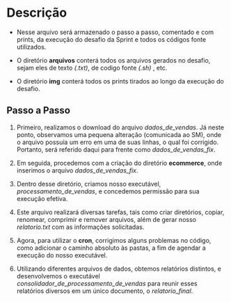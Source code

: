 # Descrição

- Nesse arquivo será armazenado o passo a passo, comentado e com prints, da execução do desafio da Sprint e todos os códigos fonte utilizados.

- O diretório **arquivos** conterá todos os arquivos gerados no desafio, sejam eles de texto *(.txt)*, de codigo fonte *(.sh)* , etc.
- O diretório **img** conterá todos os prints tirados ao longo da execução do desafio.



## Passo a Passo

1. Primeiro, realizamos o download do arquivo *dados_de_vendas*. Já neste ponto, observamos uma pequena alteração (comunicada ao SM), onde o arquivo possuía um erro em uma de suas linhas, o qual foi corrigido. Portanto, será referido daqui para frente como *dados_de_vendas_fix*.

2. Em seguida, procedemos com a criação do diretório **ecommerce**, onde inserimos o arquivo *dados_de_vendas_fix*.

3. Dentro desse diretório, criamos nosso executável, *processamento_de_vendas*, e concedemos permissão para sua execução efetiva.

4. Este arquivo realizará diversas tarefas, tais como criar diretórios, copiar, renomear, comprimir e remover arquivos, além de gerar nosso *relatorio.txt* com as informações solicitadas.

5. Agora, para utilizar o **cron**, corrigimos alguns problemas no código, como adicionar o caminho absoluto às pastas, a fim de agendar a execução do nosso executável.

6. Utilizando diferentes arquivos de dados, obtemos relatórios distintos, e desenvolvemos o executável *consolidador_de_processamento_de_vendas* para reunir esses relatórios diversos em um único documento, o *relatorio_final*.
